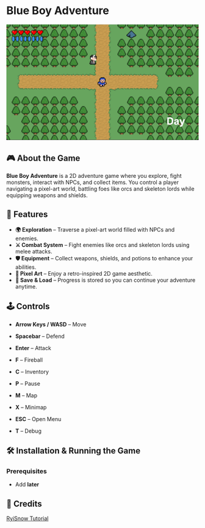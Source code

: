 # Blue Boy Adventure

![Game Screenshot](res/game.png)  

## 🎮 About the Game  
**Blue Boy Adventure** is a 2D adventure game where you explore, fight monsters, interact with NPCs, and collect items. You control a player navigating a pixel-art world, battling foes like orcs and skeleton lords while equipping weapons and shields.  

## 🚀 Features  
- **🌍 Exploration** – Traverse a pixel-art world filled with NPCs and enemies.  
- **⚔️ Combat System** – Fight enemies like orcs and skeleton lords using melee attacks.  
- **🛡️ Equipment** – Collect weapons, shields, and potions to enhance your abilities.  
- **🎨 Pixel Art** – Enjoy a retro-inspired 2D game aesthetic.  
- **💾 Save & Load** – Progress is stored so you can continue your adventure anytime.  

## 🕹️ Controls  
- **Arrow Keys / WASD** – Move  

- **Spacebar** – Defend  
- **Enter** – Attack 
- **F** – Fireball 

- **C** – Inventory
- **P** – Pause
- **M** – Map
- **X** – Minimap

- **ESC** – Open Menu  
- **T** – Debug 

## 🛠️ Installation & Running the Game  
### Prerequisites  
- Add **later**

## 🎥 Credits  
[RyiSnow Tutorial](https://www.youtube.com/playlist?list=PL_QPQmz5C6WUF-pOQDsbsKbaBZqXj4qSq)